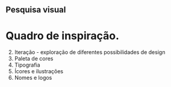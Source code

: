 ## Pesquisa visual

# Quadro de inspiração.




2. Iteração - exploração de diferentes possibilidades de design
3. Paleta de cores
4. Tipografia
5. Ícores e ilustrações
6. Nomes e logos
